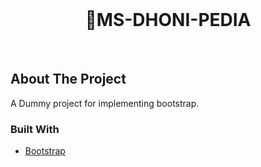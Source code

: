 

<!-- PROJECT LOGO -->
<br />
<p align="center">
  

  <h1 align="center">🏏MS-DHONI-PEDIA </h1>
    <br/>
 
</p>






<!-- ABOUT THE PROJECT -->
## About The Project

A Dummy project for implementing bootstrap.




### Built With

* [Bootstrap](https://getbootstrap.com/)








